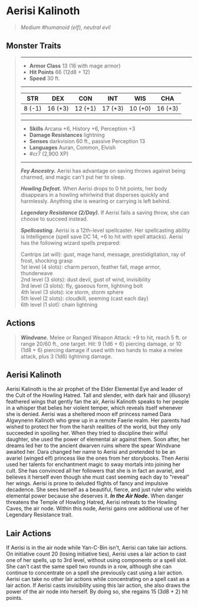 # Aerisi Kalinoth
>*Medium #humanoid (elf), neutral evil*
## Monster Traits
>___
>- **Armor Class** 13 (16 with mage armor)
>- **Hit Points** 66 (12d8 + 12)
>- **Speed** 30 ft.
>___
>|STR|DEX|CON|INT|WIS|CHA|
>|:---:|:---:|:---:|:---:|:---:|:---:|
>|8 (-1)|16 (+3)|12 (+1)|17 (+3)|10 (+0)|16 (+3)|
>___
>- **Skills** Arcana +6, History +6, Perception +3
>- **Damage Resistances** lightning
>- **Senses** darkvision 60 ft., passive Perception 13
>- **Languages** Auran, Common, Elvish
>- #cr7 (2,900 XP)
>___
>***Fey Ancestry.*** Aerisi has advantage on saving throws against being charmed, and magic can't put her to sleep.  
>
>***Howling Defeat.*** When Aerisi drops to 0 hit points, her body disappears in a howling whirlwind that disperses quickly and harmlessly. Anything she is wearing or carrying is left behind.  
>
>***Legendary Resistance (2/Day).*** If Aerisi fails a saving throw, she can choose to succeed instead.  
>
>***Spellcasting.*** Aerisi is a 12th-level spellcaster. Her spellcasting ability is Intelligence (spell save DC 14, +6 to hit with spell attacks). Aerisi has the following wizard spells prepared:  
>
>Cantrips (at will): gust, mage hand, message, prestidigitation, ray of frost, shocking grasp  
>1st level (4 slots): charm person, feather fall, mage armor, thunderwave  
>2nd level (3 slots): dust devil, gust of wind, invisibility  
>3rd level (3 slots): fly, gaseous form, lightning bolt  
>4th level (3 slots): ice storm, storm sphere  
>5th level (2 slots): cloudkill, seeming (cast each day)  
>6th level (1 slot): chain lightning  
>
## Actions
>***Windvane.*** Melee  or Ranged Weapon Attack: +9 to hit, reach 5 ft. or range 20/60 ft., one target. Hit: 9 (1d6 + 6) piercing damage, or 10 (1d8 + 6) piercing damage if used with two hands to make a melee attack, plus 3 (1d6) lightning damage.
## Aerisi Kalinoth
Aerisi Kalinoth is the air prophet of the Elder Elemental Eye and leader of the Cult of the Howling Hatred. Tall and slender, with dark hair and (illusory) feathered wings that gently fan the air, Aerisi Kalinoth speaks to her people in a whisper that belies her violent temper, which reveals itself whenever she is denied.
Aerisi was a sheltered moon elf princess named Dara Algwynenn Kalinoth who grew up in a remote Faerie realm. Her parents had wished to protect her from the harsh realities of the world, but they only succeeded in spoiling her. When they tried to discipline their wilful daughter, she used the power of elemental air against them. Soon after, her dreams led her to the ancient dwarven ruins where the spear Windvane awaited her.
Dara changed her name to Aerisi and pretended to be an avariel (winged elf) princess like the ones from her storybooks. Then Aerisi used her talents for enchantment magic to sway mortals into joining her cult. She has convinced all her followers that she is in fact an avariel, and believes it herself even though she must cast seeming each day to "reveal" her wings.
Aerisi is prone to deluded flights of fancy and impulsive decadence. She sees herself as a beautiful, fierce, and just ruler who wields elemental power because she deserves it.
***In the Air Node.*** When danger threatens the Temple of Howling Hatred, Aerisi retreats to the Howling Caves, the air node. Within this node, Aerisi gains one additional use of her Legendary Resistance trait.
## Lair Actions
If Aerisi is in the air node while Yan-C-Bin isn't, Aerisi can take lair actions. On initiative count 20 (losing initiative ties), Aerisi uses a lair action to cast one of her spells, up to 3rd level, without using components or a spell slot. She can't cast the same spell two rounds in a row, although she can continue to concentrate on a spell she previously cast using a lair action. Aerisi can take no other lair actions while concentrating on a spell cast as a lair action.
If Aerisi casts invisibility using this lair action, she also draws the power of the air node into herself. By doing so, she regains 15 (3d8 + 2) hit points.